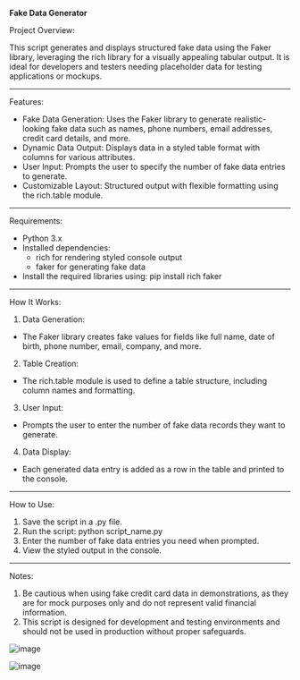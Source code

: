 **Fake Data Generator**

Project Overview:

This script generates and displays structured fake data using the Faker library, leveraging the rich library for a visually appealing tabular output. It is ideal for developers and testers needing placeholder data for testing applications or mockups.

<hr/>

Features:

* Fake Data Generation: Uses the Faker library to generate realistic-looking fake data such as names, phone numbers, email addresses, credit card details, and more.
* Dynamic Data Output: Displays data in a styled table format with columns for various attributes.
* User Input: Prompts the user to specify the number of fake data entries to generate.
* Customizable Layout: Structured output with flexible formatting using the rich.table module.

<hr/>

Requirements:

* Python 3.x
* Installed dependencies:
  * rich for rendering styled console output
  * faker for generating fake data
* Install the required libraries using: pip install rich faker

<hr/>

How It Works:

1. Data Generation:
  * The Faker library creates fake values for fields like full name, date of birth, phone number, email, company, and more.
2. Table Creation:
  * The rich.table module is used to define a table structure, including column names and formatting.
3. User Input:
  * Prompts the user to enter the number of fake data records they want to generate.
4. Data Display:
  * Each generated data entry is added as a row in the table and printed to the console.

<hr/>

How to Use:

1. Save the script in a .py file.
2. Run the script: python script_name.py
3. Enter the number of fake data entries you need when prompted.
4. View the styled output in the console.

<hr/>

Notes:

1. Be cautious when using fake credit card data in demonstrations, as they are for mock purposes only and do not represent valid financial information.
2. This script is designed for development and testing environments and should not be used in production without proper safeguards.

![image](https://github.com/user-attachments/assets/1ce79ef2-4783-4e14-a232-d08e3490f217)

![image](https://github.com/user-attachments/assets/390a63d4-6fc6-45e9-9971-775af4d497ce)
